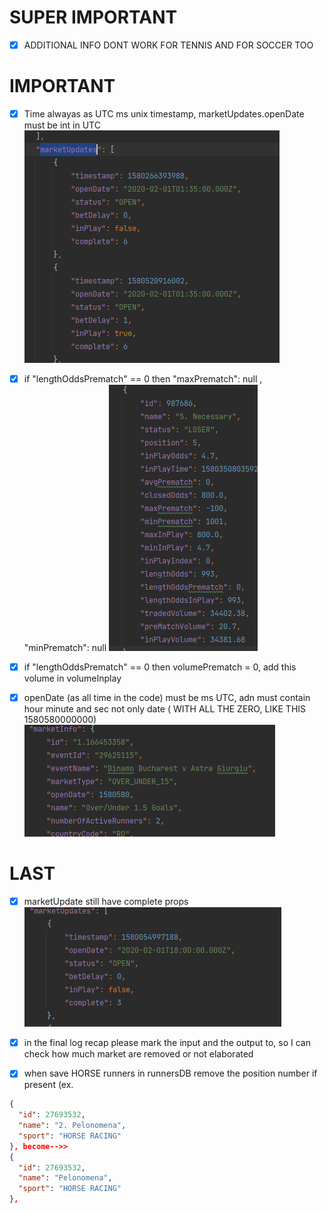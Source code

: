 # SUPER IMPORTANT
- [x] ADDITIONAL INFO DONT WORK FOR TENNIS AND FOR SOCCER TOO
# IMPORTANT
- [x] Time alwayas as UTC ms unix timestamp, marketUpdates.openDate must be int in UTC
![img_3.png](img_3.png)  

- [x] if "lengthOddsPrematch" == 0 then  "maxPrematch": null , "minPrematch": null
![img_4.png](img_4.png)
- [x] if "lengthOddsPrematch" == 0 then volumePrematch = 0, add this volume in volumeInplay
- [x] openDate (as all time in the code) must be ms UTC, adn must contain hour minute and sec not only date ( WITH ALL THE ZERO, LIKE THIS 1580580000000)
![img_7.png](img_7.png)

# LAST

- [x] marketUpdate still have complete props
![img_6.png](img_6.png)

- [x] in the final log recap please mark the input and the output to, so I can check how much market are removed or not elaborated

- [x] when save HORSE runners in runnersDB remove the position number if present (ex.     
```json
{
  "id": 27693532,
  "name": "2. Pelonomena",
  "sport": "HORSE RACING"
}, become-->>     
{
  "id": 27693532,
  "name": "Pelonomena",
  "sport": "HORSE RACING"
}, 
```
